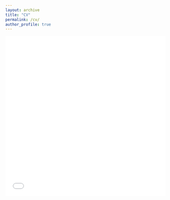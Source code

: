 ```yaml
---
layout: archive
title: "CV"
permalink: /cv/
author_profile: true
---
```


<iframe src="/files/CV_Xiaoyu_He.pdf" width="100%" height="500" frameborder="no" border="0" marginwidth="0" marginheight="0"></iframe>
